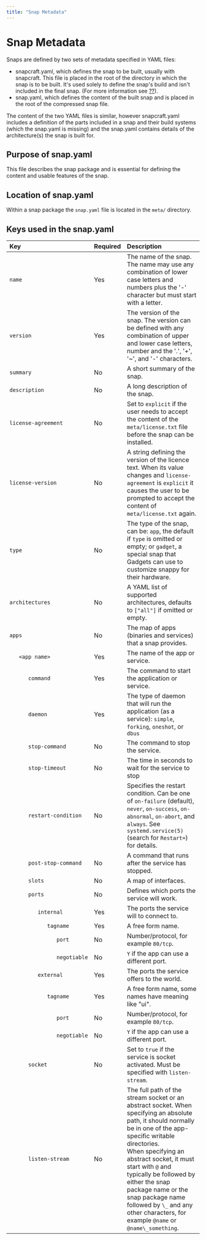 ```yaml
---
title: "Snap Metadata"
---
```



# Snap Metadata

Snaps are defined by two sets of metadata specified in YAML files:

- snapcraft.yaml, which defines the snap to be built, usually with snapcraft. This file is placed in the root of the directory in which the snap is to be built. It's used solely to define the snap's build and isn't included in the final snap. (For more information see [??](placeholder.md)).
- snap.yaml, which defines the content of the built snap and is placed in the root of the compressed snap file.

The content of the two YAML files is similar, however snapcraft.yaml includes a definition of the parts included in a snap and their build systems (which the snap.yaml is missing) and the snap.yaml contains details of the architecture(s) the snap is built for.

## Purpose of snap.yaml

This file describes the snap package and is essential for defining the content and usable features of the snap. 

## Location of snap.yaml
Within a snap package the `snap.yaml` file is located in the `meta/` directory.

## Keys used in the snap.yaml 

Key | Required | Description 
:---- | ---- | :---- 
<code>name</code> | Yes | The name of the snap. The name may use any combination of lower case letters and numbers plus the '-' character but must start with a letter.
<code>version</code> | Yes | The version of the snap. The version can be defined with any combination of upper and lower case letters, number and the '.', '+', '~', and '-' characters.
<code>summary</code> | No | A short summary of the snap.
<code>description</code> | No | A long description of the snap.
<code>license-agreement</code> | No | Set to `explicit` if the user needs to accept the content of the `meta/license.txt` file before the snap can be installed.
<code>license-version</code> | No | A string defining the version of the licence text. When its value changes and `license-agreement` is `explicit` it causes the user to be prompted to accept the content of `meta/license.txt` again.
<code>type</code> | No |  The type of the snap, can be:  `app`, the default if `type` is omitted or empty; or `gadget`, a special snap that Gadgets can use to customize snappy for their hardware.
<code>architectures</code> | No | A YAML list of supported architectures,  defaults to  `["all"]` if omitted or empty.
<code>apps</code> | No | The map of apps (binaries and services) that a snap provides.
<code>&nbsp;&nbsp;&nbsp;&lt;app name></code> | Yes | The name of the app or service.
<code>&nbsp;&nbsp;&nbsp;&nbsp;&nbsp;&nbsp;command</code> | Yes |The command to start the application or service.
<code>&nbsp;&nbsp;&nbsp;&nbsp;&nbsp;&nbsp;daemon</code>| Yes | The type of daemon that will run the application (as a service): `simple`, `forking`, `oneshot`, or `dbus`
<code>&nbsp;&nbsp;&nbsp;&nbsp;&nbsp;&nbsp;stop-command</code> | No |  The command to stop the service.
<code>&nbsp;&nbsp;&nbsp;&nbsp;&nbsp;&nbsp;stop-timeout</code> | No |  The time in seconds to wait for the service to stop
<code>&nbsp;&nbsp;&nbsp;&nbsp;&nbsp;&nbsp;restart-condition</code> | No |  Specifies the restart       condition. Can be one of `on-failure` (default), `never`, `on-success`,       `on-abnormal`, `on-abort`,  and `always`. See `systemd.service(5)` (search for `Restart=`) for details.
<code>&nbsp;&nbsp;&nbsp;&nbsp;&nbsp;&nbsp;post-stop-command</code> | No |  A command that runs after the service has stopped.
<code>&nbsp;&nbsp;&nbsp;&nbsp;&nbsp;&nbsp;slots</code> | No | A map of interfaces.
<code>&nbsp;&nbsp;&nbsp;&nbsp;&nbsp;&nbsp;ports</code> | No |  Defines which ports the service will work.
<code>&nbsp;&nbsp;&nbsp;&nbsp;&nbsp;&nbsp;&nbsp;&nbsp;&nbsp;internal</code> | Yes | The ports the service will to connect to.
<code>&nbsp;&nbsp;&nbsp;&nbsp;&nbsp;&nbsp;&nbsp;&nbsp;&nbsp;&nbsp;&nbsp;&nbsp;tagname</code> | Yes | A free form name.
<code>&nbsp;&nbsp;&nbsp;&nbsp;&nbsp;&nbsp;&nbsp;&nbsp;&nbsp;&nbsp;&nbsp;&nbsp;&nbsp;&nbsp;&nbsp;port</code> | No |  Number/protocol, for example `80/tcp`.
<code>&nbsp;&nbsp;&nbsp;&nbsp;&nbsp;&nbsp;&nbsp;&nbsp;&nbsp;&nbsp;&nbsp;&nbsp;&nbsp;&nbsp;&nbsp;negotiable</code> | No |  `Y` if the app can use a different port.
<code>&nbsp;&nbsp;&nbsp;&nbsp;&nbsp;&nbsp;&nbsp;&nbsp;&nbsp;external</code> | Yes | The ports the service offers to the world.
<code>&nbsp;&nbsp;&nbsp;&nbsp;&nbsp;&nbsp;&nbsp;&nbsp;&nbsp;&nbsp;&nbsp;&nbsp;tagname</code> | Yes | A free form name, some names have meaning like "ui".
<code>&nbsp;&nbsp;&nbsp;&nbsp;&nbsp;&nbsp;&nbsp;&nbsp;&nbsp;&nbsp;&nbsp;&nbsp;&nbsp;&nbsp;&nbsp;port</code> | No |  Number/protocol, for example `80/tcp`.
<code>&nbsp;&nbsp;&nbsp;&nbsp;&nbsp;&nbsp;&nbsp;&nbsp;&nbsp;&nbsp;&nbsp;&nbsp;&nbsp;&nbsp;&nbsp;negotiable</code> | No |  `Y` if the app can use a different port.
<code>&nbsp;&nbsp;&nbsp;&nbsp;&nbsp;&nbsp;socket</code> | No |  Set to `true` if the service is socket activated. Must be specified with `listen-stream`.
<code>&nbsp;&nbsp;&nbsp;&nbsp;&nbsp;&nbsp;listen-stream</code> | No |  The full path of the stream socket or an abstract socket. When specifying an absolute path, it should normally be in one of the app-specific writable directories. <br />When specifying an abstract socket, it must start with `@` and typically be followed by either the snap package name or the snap package name followed by `\_` and any other characters, for example  `@name` or `@name\_something`.
